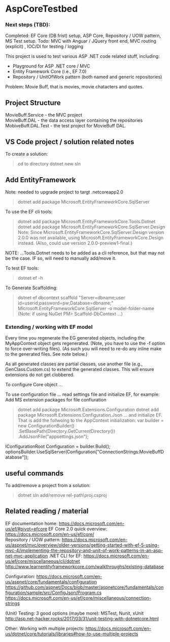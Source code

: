 # AspCoreTestbed  

### Next steps (TBD):
Completed: EF Core (DB frist) setup, ASP Core, Repository / UOW pattern, MS Test setup. 
Todo: MVC with Anguar / JQuery front end, MVC routing (explicit) , IOC/DI for testing / logging 
 

This project is used to test various ASP .NET code related stuff, including:  
* Playground for ASP .NET core / MVC
* Entity Framework Core (i.e., EF 7.0)
* Repository / UnitOfWork pattern (both named and generic repositories)

Problem:  Movie Buff, that is movies, movie chatacters and quotes.  

## Project Structure
MovieBuff.Service - the MVC project  
MovieBuff.DAL - the data access layer containing the repositories
MobiveBuff.DAL.Test - the test project for MovieBuff DAL.

## VS Code project / solution related notes

To create a solution:   
> cd to directory 
> dotnet new sln

## Add EntityFramework

Note: needed to upgrade project to targt .netcoreapp2.0

> dotnet add package Microsoft.EntityFrameworkCore.SqlServer 

To use the EF cli tools:
> dotnet add package Microsoft.EntityFrameworkCore.Tools.Dotnet
> dotnet add package Microsoft.EntityFrameworkCore.SqlServer.Design
Note: Since Microsoft.EntityFrameworkCore.SqlServer.Design version 2.0.0 was not 
available, using Microsoft.EntityFrameworkCore.Design instead. (Also, could use 
version 2.0.0-preview1-final.)
 

NOTE: ...Tools.Dotnet needs to be added as a cli reference, but that may not be
the case. IF so, will need to manually add/move it.
<ItemGroup>
    <DotNetCliToolReference Include="Microsoft.EntityFrameworkCore.Tools.DotNet" Version="2.0.0" />
</ItemGroup>

To test EF tools:
> dotnet ef -h

To Generate Scaffolding:
>  dotnet ef dbcontext scaffold "Server=dbname;user id=userid;password=pw;Database=dbname;" Microsoft.EntityFrameworkCore.SqlServer -o model-folder-name
(Note: if using NuGet PM> Scaffold-DbContext ...)

### Extending / working with EF model
Every time you regenerate the EG generated objects, including the MyAppContext object gets 
regenerated. (Note, you have to use the -f option to force over-writing files). (As such
you will need to re-do any inline make to the generated files. See note below.)

As all generated classes are partial classes, use another file (e.g., GenClass.Custom.cs) to
extend the generated classes. This will ensure extensions do not get clobbered. 



To configure Core object ...

To use configuration file ... read settings file and initialize EF, for example:
Add MS extension packages for file confiuration
> dotnet add package Microsoft.Extensions.Configuration 
> dotnet add package Microsoft.Extensions.Configuration.Json
... and initialize EF. That is add the follwoing to the AppContext initialization: 
var builder = new ConfigurationBuilder()
    .SetBasePath(Directory.GetCurrentDirectory())
    .AddJsonFile("appsettings.json");

IConfigurationRoot Configuration = builder.Build();
optionsBuilder.UseSqlServer(Configuration["ConnectionStrings:MovieBuffDatabase"]);


## useful commands
To add/remove a project from a solution:
> dotnet sln add/remove rel-path\proj.csproj


## Related reading / material

EF documentation home: https://docs.microsoft.com/en-us/ef/#pivot=efcore
EF Core 2.0 quick overview: https://docs.microsoft.com/en-us/ef/core/  
Repository / UOW pattern: https://docs.microsoft.com/en-us/aspnet/mvc/overview/older-versions/getting-started-with-ef-5-using-mvc-4/implementing-the-repository-and-unit-of-work-patterns-in-an-asp-net-mvc-application
.NET CLI for EF: https://docs.microsoft.com/en-us/ef/core/miscellaneous/cli/dotnet
http://www.learnentityframeworkcore.com/walkthroughs/existing-database

Configuration:
https://docs.microsoft.com/en-us/aspnet/core/fundamentals/configuration
https://github.com/aspnet/Docs/blob/master/aspnetcore/fundamentals/configuration/sample/src/ConfigJson/Program.cs
https://docs.microsoft.com/en-us/ef/core/miscellaneous/connection-strings

(Unit) Testing: 3 good options (maybe more): MSTest, Nunit, xUnit
http://asp.net-hacker.rocks/2017/03/31/unit-testing-with-dotnetcore.html

Other:
Working with multiple projects: https://docs.microsoft.com/en-us/dotnet/core/tutorials/libraries#how-to-use-multiple-projects



